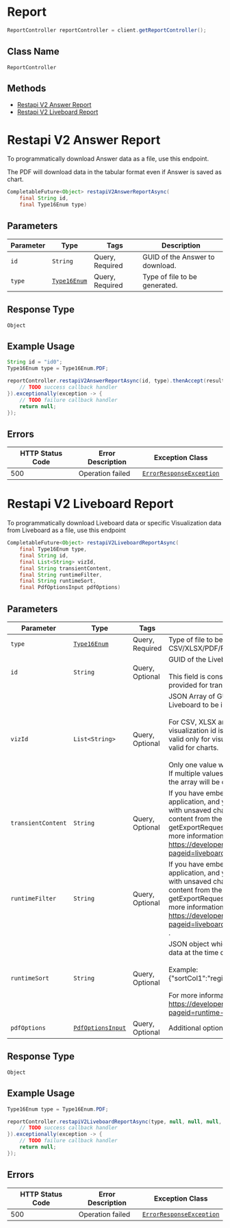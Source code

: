 # Report

```java
ReportController reportController = client.getReportController();
```

## Class Name

`ReportController`

## Methods

* [Restapi V2 Answer Report](../../doc/controllers/report.md#restapi-v2-answer-report)
* [Restapi V2 Liveboard Report](../../doc/controllers/report.md#restapi-v2-liveboard-report)


# Restapi V2 Answer Report

To programmatically download Answer data as a file, use this endpoint.

The PDF will download data in the tabular format even if Answer is saved as chart.

```java
CompletableFuture<Object> restapiV2AnswerReportAsync(
    final String id,
    final Type16Enum type)
```

## Parameters

| Parameter | Type | Tags | Description |
|  --- | --- | --- | --- |
| `id` | `String` | Query, Required | GUID of the Answer to download. |
| `type` | [`Type16Enum`](../../doc/models/type-16-enum.md) | Query, Required | Type of file to be generated. |

## Response Type

`Object`

## Example Usage

```java
String id = "id0";
Type16Enum type = Type16Enum.PDF;

reportController.restapiV2AnswerReportAsync(id, type).thenAccept(result -> {
    // TODO success callback handler
}).exceptionally(exception -> {
    // TODO failure callback handler
    return null;
});
```

## Errors

| HTTP Status Code | Error Description | Exception Class |
|  --- | --- | --- |
| 500 | Operation failed | [`ErrorResponseException`](../../doc/models/error-response-exception.md) |


# Restapi V2 Liveboard Report

To programmatically download Liveboard data or specific Visualization data from Liveboard as a file, use this endpoint

```java
CompletableFuture<Object> restapiV2LiveboardReportAsync(
    final Type16Enum type,
    final String id,
    final List<String> vizId,
    final String transientContent,
    final String runtimeFilter,
    final String runtimeSort,
    final PdfOptionsInput pdfOptions)
```

## Parameters

| Parameter | Type | Tags | Description |
|  --- | --- | --- | --- |
| `type` | [`Type16Enum`](../../doc/models/type-16-enum.md) | Query, Required | Type of file to be generated. Valid values: CSV/XLSX/PDF/PNG. |
| `id` | `String` | Query, Optional | GUID of the Liveboard to download.<br><br>This field is considered only when no input is provided for transientContent field. |
| `vizId` | `List<String>` | Query, Optional | JSON Array of GUIDs of the visualizations in the Liveboard to be included in the downloaded file.<br><br>For CSV, XLSX and PNG file download, visualization id is mandatory. CSV and XLSX is valid only for visualization of type table and PNG is valid for charts.<br><br>Only one value will be accepted for these formats. If multiple values are provided then first value in the array will be considered. |
| `transientContent` | `String` | Query, Optional | If you have embedded ThoughtSpot in your host application, and you want to download Liveboards with unsaved changes as a file, pass the transient content from the browser fetch request, using the getExportRequestForCurrentPinboard method. For more information, see https://developers.thoughtspot.com/docs/?pageid=liveboard-export-api#transient-pinboard. |
| `runtimeFilter` | `String` | Query, Optional | If you have embedded ThoughtSpot in your host application, and you want to download Liveboards with unsaved changes as a file, pass the transient content from the browser fetch request, using the getExportRequestForCurrentPinboard method. For more information, see https://developers.thoughtspot.com/docs/?pageid=liveboard-export-api#transient-pinboard . |
| `runtimeSort` | `String` | Query, Optional | JSON object which provides columns to sort the data at the time of data retrieval.<br><br>Example: {"sortCol1":"region","asc1":true,"sortCol2":"date"}<br><br>For more information, see https://developers.thoughtspot.com/docs/?pageid=runtime-filters |
| `pdfOptions` | [`PdfOptionsInput`](../../doc/models/pdf-options-input.md) | Query, Optional | Additional options that are applicable for PDF type. |

## Response Type

`Object`

## Example Usage

```java
Type16Enum type = Type16Enum.PDF;

reportController.restapiV2LiveboardReportAsync(type, null, null, null, null, null, null).thenAccept(result -> {
    // TODO success callback handler
}).exceptionally(exception -> {
    // TODO failure callback handler
    return null;
});
```

## Errors

| HTTP Status Code | Error Description | Exception Class |
|  --- | --- | --- |
| 500 | Operation failed | [`ErrorResponseException`](../../doc/models/error-response-exception.md) |

